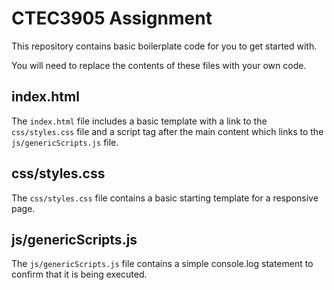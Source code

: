 # CTEC3905 Assignment

This repository contains basic boilerplate code for you to get started with.

You will need to replace the contents of these files with your own code.

## index.html

The `index.html` file includes a basic template with a link to the `css/styles.css` file and a script tag after the main content which links to the `js/genericScripts.js` file.

## css/styles.css

The `css/styles.css` file contains a basic starting template for a responsive page.

## js/genericScripts.js

The `js/genericScripts.js` file contains a simple console.log statement to confirm that it is being executed.
